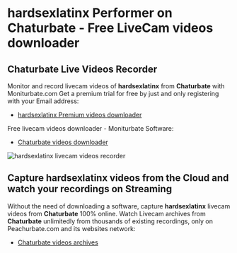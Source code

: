 # hardsexlatinx Performer on Chaturbate - Free LiveCam videos downloader

## Chaturbate Live Videos Recorder

Monitor and record livecam videos of **hardsexlatinx** from **Chaturbate** with Moniturbate.com
Get a premium trial for free by just and only registering with your Email address:
* [hardsexlatinx Premium videos downloader](https://moniturbate.com/request-demo-licence-key.html)

Free livecam videos downloader - Moniturbate Software:
* [Chaturbate videos downloader](https://moniturbate.com/moniturbate-download-software.html)

![hardsexlatinx livecam videos recorder](https://peachurnet.com/templates/moniturbate-software.png)


## Capture hardsexlatinx videos from the Cloud and watch your recordings on Streaming

Without the need of downloading a software, capture **hardsexlatinx** livecam videos from **Chaturbate** 100% online.
Watch Livecam archives from **Chaturbate** unlimitedly from thousands of existing recordings, only on Peachurbate.com and its websites network:
* [Chaturbate videos archives](https://peachurnet.com/)